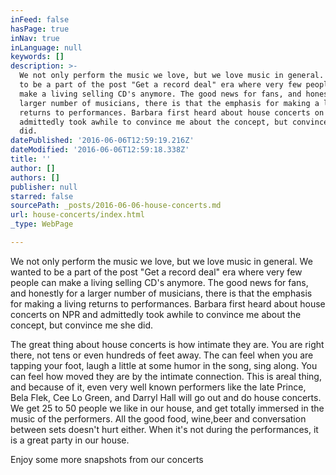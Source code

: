 ```yaml
---
inFeed: false
hasPage: true
inNav: true
inLanguage: null
keywords: []
description: >-
  We not only perform the music we love, but we love music in general. We wanted
  to be a part of the post "Get a record deal" era where very few people can
  make a living selling CD's anymore. The good news for fans, and honestly for a
  larger number of musicians, there is that the emphasis for making a living
  returns to performances. Barbara first heard about house concerts on NPR and
  admittedly took awhile to convince me about the concept, but convince me she
  did.
datePublished: '2016-06-06T12:59:19.216Z'
dateModified: '2016-06-06T12:59:18.338Z'
title: ''
author: []
authors: []
publisher: null
starred: false
sourcePath: _posts/2016-06-06-house-concerts.md
url: house-concerts/index.html
_type: WebPage

---
```

We not only perform the music we love, but we love music in general. We wanted to be a part of the post "Get a record deal" era where very few people can make a living selling CD's anymore. The good news for fans, and honestly for a larger number of musicians, there is that the emphasis for making a living returns to performances. Barbara first heard about house concerts on NPR and admittedly took awhile to convince me about the concept, but convince me she did.

The great thing about house concerts is how intimate they are. You are right there, not tens or even hundreds of feet away. The can feel when you are tapping your foot, laugh a little at some humor in the song, sing along. You can feel how moved they are by the intimate connection. This is areal thing, and because of it, even very well known performers like the late Prince, Bela Flek, Cee Lo Green, and Darryl Hall will go out and do house concerts. We get 25 to 50 people we like in our house, and get totally immersed in the music of the performers. All the good food, wine,beer and conversation between sets doesn't hurt either. When it's not during the performances, it is a great party in our house.

Enjoy some more snapshots from our concerts